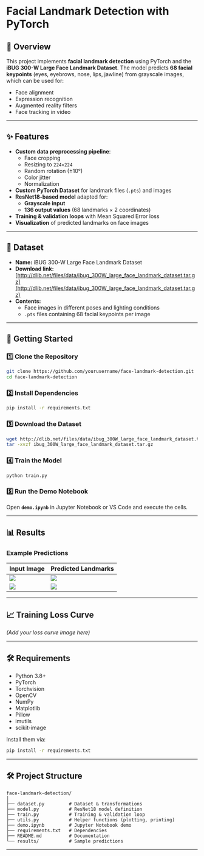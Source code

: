 # Facial Landmark Detection with PyTorch

## 📌 Overview
This project implements **facial landmark detection** using PyTorch and the **iBUG 300-W Large Face Landmark Dataset**.
The model predicts **68 facial keypoints** (eyes, eyebrows, nose, lips, jawline) from grayscale images, which can be used for:
- Face alignment
- Expression recognition
- Augmented reality filters
- Face tracking in video

---

## ✨ Features
- **Custom data preprocessing pipeline**:
  - Face cropping
  - Resizing to `224×224`
  - Random rotation (±10°)
  - Color jitter
  - Normalization
- **Custom PyTorch Dataset** for landmark files (`.pts`) and images
- **ResNet18-based model** adapted for:
  - **Grayscale input**
  - **136 output values** (68 landmarks × 2 coordinates)
- **Training & validation loops** with Mean Squared Error loss
- **Visualization** of predicted landmarks on face images

---

## 📂 Dataset
- **Name:** iBUG 300-W Large Face Landmark Dataset
- **Download link:** [http://dlib.net/files/data/ibug_300W_large_face_landmark_dataset.tar.gz](http://dlib.net/files/data/ibug_300W_large_face_landmark_dataset.tar.gz)
- **Contents:**
  - Face images in different poses and lighting conditions
  - `.pts` files containing 68 facial keypoints per image

---

## 🚀 Getting Started

### 1️⃣ Clone the Repository
```bash
git clone https://github.com/yourusername/face-landmark-detection.git
cd face-landmark-detection
```

### 2️⃣ Install Dependencies
```bash
pip install -r requirements.txt
```

### 3️⃣ Download the Dataset
```bash
wget http://dlib.net/files/data/ibug_300W_large_face_landmark_dataset.tar.gz
tar -xvzf ibug_300W_large_face_landmark_dataset.tar.gz
```

### 4️⃣ Train the Model
```bash
python train.py
```

### 5️⃣ Run the Demo Notebook
Open **`demo.ipynb`** in Jupyter Notebook or VS Code and execute the cells.

---

## 📊 Results

### Example Predictions
| Input Image | Predicted Landmarks |
|-------------|---------------------|
| ![](results/sample1.jpg) | ![](results/sample1_pred.jpg) |
| ![](results/sample2.jpg) | ![](results/sample2_pred.jpg) |

---

## 📈 Training Loss Curve
*(Add your loss curve image here)*

---

## 🛠 Requirements
- Python 3.8+
- PyTorch
- Torchvision
- OpenCV
- NumPy
- Matplotlib
- Pillow
- imutils
- scikit-image

Install them via:
```bash
pip install -r requirements.txt
```

---

## 🛠 Project Structure
```plaintext
face-landmark-detection/
│
├── dataset.py         # Dataset & transformations
├── model.py           # ResNet18 model definition
├── train.py           # Training & validation loop
├── utils.py           # Helper functions (plotting, printing)
├── demo.ipynb         # Jupyter Notebook demo
├── requirements.txt   # Dependencies
├── README.md          # Documentation
└── results/           # Sample predictions
```

---
